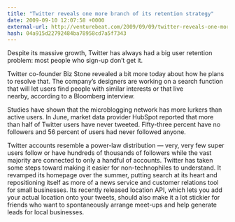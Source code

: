 ```yaml
---
title: "Twitter reveals one more branch of its retention strategy"
date: 2009-09-10 12:07:58 +0000
external-url: http://venturebeat.com/2009/09/09/twitter-reveals-one-more-branch-of-its-retention-strategy/
hash: 04a915d22792484ba78958cd7a5f7343
---
```


Despite its massive growth, Twitter has always had a big user retention problem: most people who sign-up don’t get it.

Twitter co-founder Biz Stone revealed a bit more today about how he plans to resolve that. The company’s designers are working on a search function that will let users find people with similar interests or that live nearby, according to a Bloomberg interview.

Studies have shown that the microblogging network has more lurkers than active users. In June, market data provider HubSpot reported that more than half of Twitter users have never tweeted. Fifty-three percent have no followers and 56 percent of users had never followed anyone.

Twitter accounts resemble a power-law distribution — very, very few super users follow or have hundreds of thousands of followers while the vast majority are connected to only a handful of accounts. Twitter has taken some steps toward making it easier for non-technophiles to understand. It revamped its homepage over the summer, putting search at its heart and repositioning itself as more of a news service and customer relations tool for small businesses. Its recently released location API, which lets you add your actual location onto your tweets, should also make it a lot stickier for friends who want to spontaneously arrange meet-ups and help generate leads for local businesses.





    

